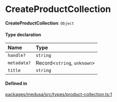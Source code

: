 # CreateProductCollection

 **CreateProductCollection**: `Object`

#### Type declaration

| Name | Type |
| :------ | :------ |
| `handle?` | `string` |
| `metadata?` | Record<`string`, `unknown`\> |
| `title` | `string` |

#### Defined in

[packages/medusa/src/types/product-collection.ts:1](https://github.com/medusajs/medusa/blob/3d9f5ae63/packages/medusa/src/types/product-collection.ts#L1)

